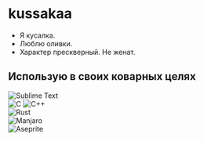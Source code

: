 # kussakaa
- Я кусалка.  
- Люблю оливки.  
- Характер прескверный. Не женат.   

## Использую в своих коварных целях

![Sublime Text](https://img.shields.io/badge/sublime_text-%23575757.svg?style=for-the-badge&logo=sublime-text&logoColor=important)  
![C](https://img.shields.io/badge/c-%2300599C.svg?style=for-the-badge&logo=c&logoColor=white)
![C++](https://img.shields.io/badge/c++-%2300599C.svg?style=for-the-badge&logo=c%2B%2B&logoColor=white)  
![Rust](https://img.shields.io/badge/rust-%23000000.svg?style=for-the-badge&logo=rust&logoColor=white)  
![Manjaro](https://img.shields.io/badge/Manjaro-35BF5C?style=for-the-badge&logo=Manjaro&logoColor=white)  
![Aseprite](https://img.shields.io/badge/Aseprite-FFFFFF?style=for-the-badge&logo=Aseprite&logoColor=#7D929E)  
